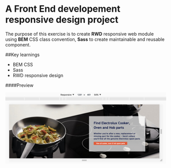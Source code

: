 # A Front End developement responsive design project

The purpose of this exercise is to create **RWD** responsive web module using **BEM** CSS class convention, **Sass** to create maintainable and reusable component. 

##Key learnings

- BEM CSS
- Sass
- RWD responsive design

####Preview

![gl-test screenshot](https://github.com/maciejk77/gl-test/blob/master/img/large-desktop.png?raw=true)




